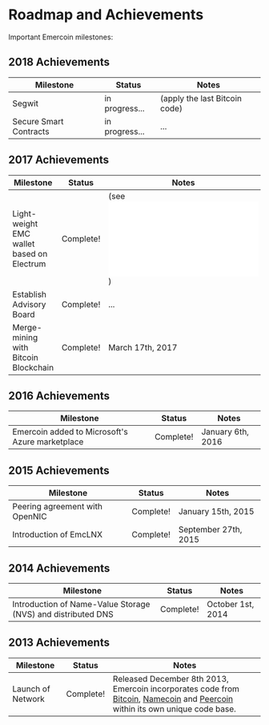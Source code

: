 # Roadmap and Achievements

Important Emercoin milestones:

2018 Achievements
-----------------

<div class="bowOverflow">

Milestone | Status | Notes
----|----|----
Segwit | in progress... | (apply the last Bitcoin code)
Secure Smart Contracts  | in progress... | ...

</div>

2017 Achievements
-----------------

<div class="bowOverflow">

Milestone | Status | Notes
----|----|----
Light-weight EMC wallet based on Electrum 	| Complete!| (see ![Emercoin SW](/en/150.install-software/050.mobile-wallets/050.emercoin-sw.md))
Establish Advisory Board | Complete!| ...
Merge-mining with Bitcoin Blockchain | Complete!| March 17th, 2017

</div>

2016 Achievements
-----------------

<div class="bowOverflow">

Milestone | Status | Notes
----|----|----
Emercoin added to Microsoft's Azure marketplace | Complete! | January 6th, 2016

</div>

2015 Achievements
-----------------

<div class="bowOverflow">

Milestone | Status | Notes
----|----|----
Peering agreement with OpenNIC 		| Complete! | January 15th, 2015
Introduction of EmcLNX 		| Complete! | September 27th, 2015

</div>

2014 Achievements
-----------------

<div class="bowOverflow">

Milestone | Status | Notes
----|----|----
Introduction of Name-Value Storage (NVS) and distributed DNS | Complete! | October 1st, 2014

</div>

2013 Achievements
-----------------

<div class="bowOverflow">

Milestone | Status | Notes
----|----|----
Launch of Network | Complete! | Released December 8th 2013, Emercoin incorporates code from [Bitcoin](https://en.wikipedia.org/wiki/Bitcoin), [Namecoin](https://en.wikipedia.org/wiki/Namecoin) and [Peercoin](https://en.wikipedia.org/wiki/Peercoin) within its own unique code base.

</div>
